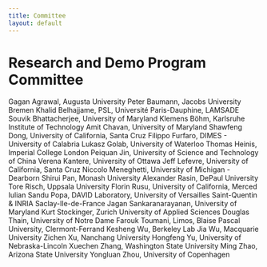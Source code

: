 ```yaml
---
title: Committee
layout: default
---
```



# Research and Demo Program Committee

Gagan Agrawal, Augusta University
Peter Baumann, Jacobs University Bremen
Khalid Belhajjame, PSL, Université Paris-Dauphine, LAMSADE
Souvik Bhattacherjee, University of Maryland
Klemens Böhm, Karlsruhe Institute of Technology
Amit Chavan, University of Maryland
Shawfeng Dong, University of California, Santa Cruz
Filippo Furfaro, DIMES - University of Calabria
Lukasz Golab, University of Waterloo
Thomas Heinis, Imperial College London
Peiquan Jin, University of Science and Technology of China
Verena Kantere, University of Ottawa
Jeff Lefevre, University of California, Santa Cruz
Niccolo Meneghetti, University of Michigan - Dearborn
Shirui Pan, Monash University
Alexander Rasin, DePaul University
Tore Risch, Uppsala University
Florin Rusu, University of California, Merced
Iulian Sandu Popa, DAVID Laboratory, University of Versailles Saint-Quentin & INRIA Saclay-Ile-de-France
Jagan Sankaranarayanan, University of Maryland
Kurt Stockinger, Zurich University of Applied Sciences
Douglas Thain, University of Notre Dame
Farouk Toumani, Limos, Blaise Pascal University, Clermont-Ferrand
Kesheng Wu, Berkeley Lab
Jia Wu, Macquarie University
Zichen Xu, Nanchang University
Hongfeng Yu, University of Nebraska-Lincoln
Xuechen Zhang, Washington State University
Ming Zhao, Arizona State University
Yongluan Zhou, University of Copenhagen

